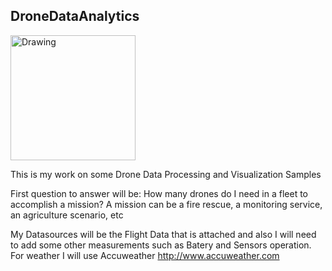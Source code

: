 ## DroneDataAnalytics

<img src="https://blogrepo.blob.core.windows.net/images/Guada.png" alt="Drawing" style="width: 200px;"/> 

This is my work on some Drone Data Processing and Visualization Samples

First question to answer will be: How many drones do I need in a fleet to accomplish a mission? 
A mission can be a fire rescue, a monitoring service, an agriculture scenario, etc 

My Datasources will be the Flight Data that is attached and also I will need to add some other measurements such as Batery and Sensors operation.  
For weather I will use Accuweather http://www.accuweather.com 





